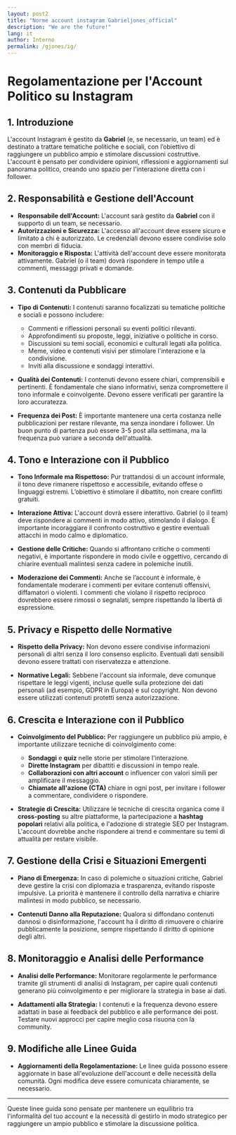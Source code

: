 ```yaml
---
layout: post2
title: "Norme account instagram Gabrieljones_official"
description: "We are the future!"
lang: it
author: Interno
permalink: /gjones/ig/
---
```

# Regolamentazione per l'Account Politico su Instagram

## 1. Introduzione
L'account Instagram è gestito da **Gabriel** (e, se necessario, un team) ed è destinato a trattare tematiche politiche e sociali, con l’obiettivo di raggiungere un pubblico ampio e stimolare discussioni costruttive. L'account è pensato per condividere opinioni, riflessioni e aggiornamenti sul panorama politico, creando uno spazio per l'interazione diretta con i follower.

## 2. Responsabilità e Gestione dell'Account

- **Responsabile dell'Account:** L'account sarà gestito da **Gabriel** con il supporto di un team, se necessario.
- **Autorizzazioni e Sicurezza:** L'accesso all'account deve essere sicuro e limitato a chi è autorizzato. Le credenziali devono essere condivise solo con membri di fiducia.
- **Monitoraggio e Risposta:** L'attività dell'account deve essere monitorata attivamente. Gabriel (o il team) dovrà rispondere in tempo utile a commenti, messaggi privati e domande.

## 3. Contenuti da Pubblicare

- **Tipo di Contenuti:** I contenuti saranno focalizzati su tematiche politiche e sociali e possono includere:
  - Commenti e riflessioni personali su eventi politici rilevanti.
  - Approfondimenti su proposte, leggi, iniziative o politiche in corso.
  - Discussioni su temi sociali, economici e culturali legati alla politica.
  - Meme, video e contenuti visivi per stimolare l'interazione e la condivisione.
  - Inviti alla discussione e sondaggi interattivi.

- **Qualità dei Contenuti:** I contenuti devono essere chiari, comprensibili e pertinenti. È fondamentale che siano informativi, senza compromettere il tono informale e coinvolgente. Devono essere verificati per garantire la loro accuratezza.

- **Frequenza dei Post:** È importante mantenere una certa costanza nelle pubblicazioni per restare rilevante, ma senza inondare i follower. Un buon punto di partenza può essere 3-5 post alla settimana, ma la frequenza può variare a seconda dell'attualità.

## 4. Tono e Interazione con il Pubblico

- **Tono Informale ma Rispettoso:** Pur trattandosi di un account informale, il tono deve rimanere rispettoso e accessibile, evitando offese o linguaggi estremi. L’obiettivo è stimolare il dibattito, non creare conflitti gratuiti.
  
- **Interazione Attiva:** L'account dovrà essere interattivo. Gabriel (o il team) deve rispondere ai commenti in modo attivo, stimolando il dialogo. È importante incoraggiare il confronto costruttivo e gestire eventuali attacchi in modo calmo e diplomatico.

- **Gestione delle Critiche:** Quando si affrontano critiche o commenti negativi, è importante rispondere in modo civile e oggettivo, cercando di chiarire eventuali malintesi senza cadere in polemiche inutili.

- **Moderazione dei Commenti:** Anche se l’account è informale, è fondamentale moderare i commenti per evitare contenuti offensivi, diffamatori o violenti. I commenti che violano il rispetto reciproco dovrebbero essere rimossi o segnalati, sempre rispettando la libertà di espressione.

## 5. Privacy e Rispetto delle Normative

- **Rispetto della Privacy:** Non devono essere condivise informazioni personali di altri senza il loro consenso esplicito. Eventuali dati sensibili devono essere trattati con riservatezza e attenzione.
  
- **Normative Legali:** Sebbene l'account sia informale, deve comunque rispettare le leggi vigenti, incluse quelle sulla protezione dei dati personali (ad esempio, GDPR in Europa) e sul copyright. Non devono essere utilizzati contenuti protetti senza autorizzazione.

## 6. Crescita e Interazione con il Pubblico

- **Coinvolgimento del Pubblico:** Per raggiungere un pubblico più ampio, è importante utilizzare tecniche di coinvolgimento come:
  - **Sondaggi** e **quiz** nelle storie per stimolare l'interazione.
  - **Dirette Instagram** per dibattiti e discussioni in tempo reale.
  - **Collaborazioni con altri account** o influencer con valori simili per amplificare il messaggio.
  - **Chiamate all'azione (CTA)** chiare in ogni post, per invitare i follower a commentare, condividere o rispondere.

- **Strategie di Crescita:** Utilizzare le tecniche di crescita organica come il **cross-posting** su altre piattaforme, la partecipazione a **hashtag popolari** relativi alla politica, e l'adozione di strategie SEO per Instagram. L'account dovrebbe anche rispondere ai trend e commentare su temi di attualità per restare visibile.

## 7. Gestione della Crisi e Situazioni Emergenti

- **Piano di Emergenza:** In caso di polemiche o situazioni critiche, Gabriel deve gestire la crisi con diplomazia e trasparenza, evitando risposte impulsive. La priorità è mantenere il controllo della narrativa e chiarire malintesi in modo pubblico, se necessario.

- **Contenuti Danno alla Reputazione:** Qualora si diffondano contenuti dannosi o disinformazione, l'account ha il diritto di rimuovere o chiarire pubblicamente la posizione, sempre rispettando il diritto di opinione degli altri.

## 8. Monitoraggio e Analisi delle Performance

- **Analisi delle Performance:** Monitorare regolarmente le performance tramite gli strumenti di analisi di Instagram, per capire quali contenuti generano più coinvolgimento e per migliorare la strategia in base ai dati.
  
- **Adattamenti alla Strategia:** I contenuti e la frequenza devono essere adattati in base ai feedback del pubblico e alle performance dei post. Testare nuovi approcci per capire meglio cosa risuona con la community.

## 9. Modifiche alle Linee Guida

- **Aggiornamenti della Regolamentazione:** Le linee guida possono essere aggiornate in base all'evoluzione dell'account e delle necessità della comunità. Ogni modifica deve essere comunicata chiaramente, se necessario.

---

Queste linee guida sono pensate per mantenere un equilibrio tra l'informalità del tuo account e la necessità di gestirlo in modo strategico per raggiungere un ampio pubblico e stimolare la discussione politica.
